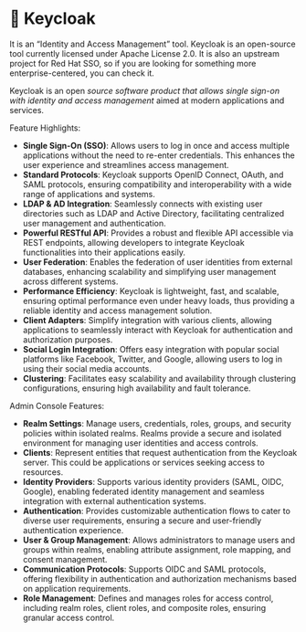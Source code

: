 # 🔑 Keycloak

It is an “Identity and Access Management” tool. Keycloak is an open-source tool currently licensed under Apache License 2.0. It is also an upstream project for Red Hat SSO, so if you are looking for something more enterprise-centered, you can check it.

Keycloak is an open _source software product that allows single sign-on with identity and access management_ aimed at modern applications and services.

Feature Highlights:

* **Single Sign-On (SSO)**: Allows users to log in once and access multiple applications without the need to re-enter credentials. This enhances the user experience and streamlines access management.
* **Standard Protocols**: Keycloak supports OpenID Connect, OAuth, and SAML protocols, ensuring compatibility and interoperability with a wide range of applications and systems.
* **LDAP & AD Integration**: Seamlessly connects with existing user directories such as LDAP and Active Directory, facilitating centralized user management and authentication.
* **Powerful RESTful API**: Provides a robust and flexible API accessible via REST endpoints, allowing developers to integrate Keycloak functionalities into their applications easily.
* **User Federation**: Enables the federation of user identities from external databases, enhancing scalability and simplifying user management across different systems.
* **Performance Efficiency**: Keycloak is lightweight, fast, and scalable, ensuring optimal performance even under heavy loads, thus providing a reliable identity and access management solution.
* **Client Adapters**: Simplify integration with various clients, allowing applications to seamlessly interact with Keycloak for authentication and authorization purposes.
* **Social Login Integration**: Offers easy integration with popular social platforms like Facebook, Twitter, and Google, allowing users to log in using their social media accounts.
* **Clustering**: Facilitates easy scalability and availability through clustering configurations, ensuring high availability and fault tolerance.

Admin Console Features:

* **Realm Settings**: Manage users, credentials, roles, groups, and security policies within isolated realms. Realms provide a secure and isolated environment for managing user identities and access controls.
* **Clients**: Represent entities that request authentication from the Keycloak server. This could be applications or services seeking access to resources.
* **Identity Providers**: Supports various identity providers (SAML, OIDC, Google), enabling federated identity management and seamless integration with external authentication systems.
* **Authentication**: Provides customizable authentication flows to cater to diverse user requirements, ensuring a secure and user-friendly authentication experience.
* **User & Group Management**: Allows administrators to manage users and groups within realms, enabling attribute assignment, role mapping, and consent management.
* **Communication Protocols**: Supports OIDC and SAML protocols, offering flexibility in authentication and authorization mechanisms based on application requirements.
* **Role Management**: Defines and manages roles for access control, including realm roles, client roles, and composite roles, ensuring granular access control.
